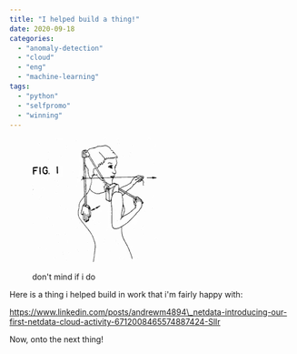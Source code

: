 ```yaml
---
title: "I helped build a thing!"
date: 2020-09-18
categories: 
  - "anomaly-detection"
  - "cloud"
  - "eng"
  - "machine-learning"
tags: 
  - "python"
  - "selfpromo"
  - "winning"
---
```


<figure>

![](/assets/images/2020-09-18-i-helped-build-a-thing/patt.gif)

<figcaption>

don't mind if i do

</figcaption>

</figure>

Here is a thing i helped build in work that i'm fairly happy with:

https://www.linkedin.com/posts/andrewm4894\_netdata-introducing-our-first-netdata-cloud-activity-6712008465574887424-SlIr

Now, onto the next thing!
